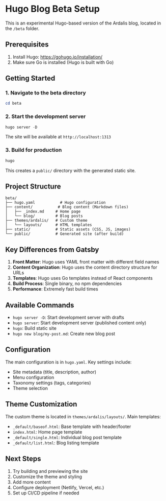 # Hugo Blog Beta Setup

This is an experimental Hugo-based version of the Ardalis blog, located in the `/beta` folder.

## Prerequisites

1. Install Hugo: https://gohugo.io/installation/
2. Make sure Go is installed (Hugo is built with Go)

## Getting Started

### 1. Navigate to the beta directory
```powershell
cd beta
```

### 2. Start the development server
```powershell
hugo server -D
```

The site will be available at `http://localhost:1313`

### 3. Build for production
```powershell
hugo
```

This creates a `public/` directory with the generated static site.

## Project Structure

```
beta/
├── hugo.yaml           # Hugo configuration
├── content/           # Blog content (Markdown files)
│   ├── _index.md     # Home page
│   └── blog/         # Blog posts
├── themes/ardalis/   # Custom theme
│   └── layouts/      # HTML templates
├── static/           # Static assets (CSS, JS, images)
└── public/           # Generated site (after build)
```

## Key Differences from Gatsby

1. **Front Matter**: Hugo uses YAML front matter with different field names
2. **Content Organization**: Hugo uses the content directory structure for URLs
3. **Templates**: Hugo uses Go templates instead of React components
4. **Build Process**: Single binary, no npm dependencies
5. **Performance**: Extremely fast build times

## Available Commands

- `hugo server -D`: Start development server with drafts
- `hugo server`: Start development server (published content only)
- `hugo`: Build static site
- `hugo new blog/my-post.md`: Create new blog post

## Configuration

The main configuration is in `hugo.yaml`. Key settings include:
- Site metadata (title, description, author)
- Menu configuration
- Taxonomy settings (tags, categories)
- Theme selection

## Theme Customization

The custom theme is located in `themes/ardalis/layouts/`. Main templates:
- `_default/baseof.html`: Base template with header/footer
- `index.html`: Home page template
- `_default/single.html`: Individual blog post template
- `_default/list.html`: Blog listing template

## Next Steps

1. Try building and previewing the site
2. Customize the theme and styling
3. Add more content
4. Configure deployment (Netlify, Vercel, etc.)
5. Set up CI/CD pipeline if needed